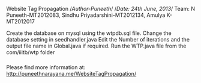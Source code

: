 Website Tag Propagation
/*Author-Puneeth*/
/*Date: 24th June, 2013*/
Team:
N Puneeth-MT2012083, 
Sindhu Priyadarshini-MT2012134, 
Amulya K-MT2012017


Create the database on mysql using the wtpdb.sql file.
Change the database setting in seedhandler.java
Edit the Number of iterations and the output file name in Global.java if required.
Run the WTP.java file from the com/iiitb/wtp folder

###
Please find more information at:
http://puneethnarayana.me/WebsiteTagPropagation/
